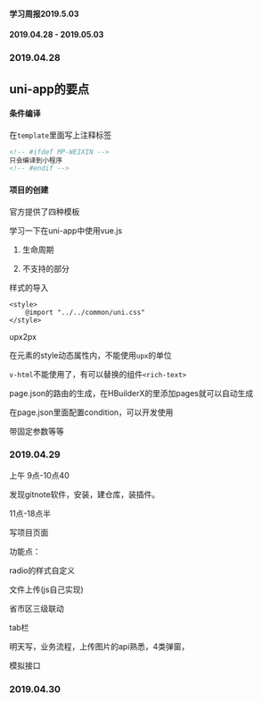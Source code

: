 #### 学习周报2019.5.03

#### 2019.04.28 - 2019.05.03

### 2019.04.28
## uni-app的要点

#### 条件编译

在`template`里面写上注释标签

```html
<!-- #ifdef MP-WEIXIN -->
只会编译到小程序
<!-- #endif -->
```

#### 项目的创建

官方提供了四种模板

学习一下在uni-app中使用vue.js

1. 生命周期



2. 不支持的部分



样式的导入

```vue
<style>
	@import "../../common/uni.css"
</style>
```



upx2px

在元素的style动态属性内，不能使用`upx`的单位

`v-html`不能使用了，有可以替换的组件`<rich-text>`



page.json的路由的生成，在HBuilderX的里添加pages就可以自动生成

在page.json里面配置condition，可以开发使用

带固定参数等等

### 2019.04.29
上午 9点-10点40

发现gitnote软件，安装，建仓库，装插件。

11点-18点半

写项目页面

功能点：

radio的样式自定义

文件上传(js自己实现)

省市区三级联动

tab栏

明天写，业务流程，上传图片的api熟悉，4类弹窗，

模拟接口
### 2019.04.30






